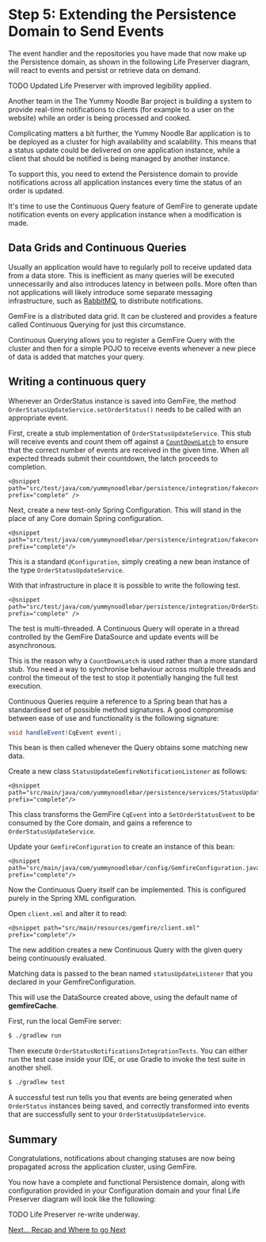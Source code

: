 # Step 5: Extending the Persistence Domain to Send Events

The event handler and the repositories you have made that now make up the Persistence domain, as shown in the following Life Preserver diagram, will react to events and persist or retrieve data on demand.

TODO Updated Life Preserver with improved legibility applied.

Another team in the The Yummy Noodle Bar project is building a system to provide real-time notifications to clients (for example to a user on the website) while an order is being processed and cooked.

Complicating matters a bit further, the Yummy Noodle Bar application is to be deployed as a cluster for high availability and scalability. This means that a status update could be delivered on one application instance, while a client that should be notified is being managed by another instance.

To support this, you need to extend the Persistence domain to provide notifications across all application instances every time the status of an order is updated.

It's time to use the Continuous Query feature of GemFire to generate update notification events on every application instance when a modification is made.

## Data Grids and Continuous Queries

Usually an application would have to regularly poll to receive updated data from a data store. This is inefficient as many queries will be executed unnecessarily and also introduces latency in between polls. More often than not applications will likely introduce some separate messaging infrastructure, such as [RabbitMQ](http://rabbitmq.com), to distribute notifications.

GemFire is a distributed data grid. It can be clustered and provides a feature called Continuous Querying for just this circumstance.

Continuous Querying allows you to register a GemFire Query with the cluster and then for a simple POJO to receive events whenever a new piece of data is added that matches your query.
 
## Writing a continuous query

Whenever an OrderStatus instance is saved into GemFire, 
the method `OrderStatusUpdateService.setOrderStatus()` needs to be called with an appropriate event.

First, create a stub implementation of `OrderStatusUpdateService`. This stub will receive events and count them off against a [`CountDownLatch`](http://docs.oracle.com/javase/7/docs/api/java/util/concurrent/CountDownLatch.html) to ensure that the correct number of events are received in the given time. When all expected threads submit their countdown, the latch proceeds to completion.

    <@snippet path="src/test/java/com/yummynoodlebar/persistence/integration/fakecore/CountingOrderStatusService.java" prefix="complete" />

Next, create a new test-only Spring Configuration.  This will stand in the place of any Core domain Spring configuration.

    <@snippet path="src/test/java/com/yummynoodlebar/persistence/integration/fakecore/FakeCoreConfiguration.java" prefix="complete"/>

This is a standard `@Configuration`, simply creating a new bean instance of the type `OrderStatusUpdateService`.

With that infrastructure in place it is possible to write the following test.

    <@snippet path="src/test/java/com/yummynoodlebar/persistence/integration/OrderStatusNotificationsIntegrationTests.java" prefix="complete" />

The test is multi-threaded. A Continuous Query will operate in a thread controlled by the GemFire DataSource and update events will be asynchronous.  

This is the reason why a `CountDownLatch` is used rather than a more standard stub. You need a way to synchronise behaviour across multiple threads and control the timeout of the test to stop it potentially hanging the full test execution.

Continuous Queries require a reference to a Spring bean that has a standardised set of possible method signatures. A good compromise between ease of use and functionality is the following signature:

```java
void handleEvent(CqEvent event);
```

This bean is then called whenever the Query obtains some matching new data.

Create a new class `StatusUpdateGemfireNotificationListener` as follows:

    <@snippet path="src/main/java/com/yummynoodlebar/persistence/services/StatusUpdateGemfireNotificationListener.java"  prefix="complete"/>

This class transforms the GemFire `CqEvent` into a `SetOrderStatusEvent` to be consumed by the Core domain, and gains a reference to `OrderStatusUpdateService`.

Update your `GemfireConfiguration` to create an instance of this bean:

    <@snippet path="src/main/java/com/yummynoodlebar/config/GemfireConfiguration.java" prefix="complete"/>

Now the Continuous Query itself can be implemented.  This is configured purely in the Spring XML configuration.

Open `client.xml` and alter it to read:

    <@snippet path="src/main/resources/gemfire/client.xml" prefix="complete"/>

The new addition creates a new Continuous Query with the given query being continuously evaluated.  

Matching data is passed to the bean named `statusUpdateListener` that you declared in your GemfireConfiguration.

This will use the DataSource created above, using the default name of **gemfireCache**.

First, run the local GemFire server:

```sh
$ ./gradlew run
```

Then execute `OrderStatusNotificationsIntegrationTests`. You can either run the test case inside your IDE, or use Gradle to invoke the test suite in another shell.

```sh
$ ./gradlew test
```

A successful test run tells you that events are being generated when `OrderStatus` instances being saved, and correctly transformed into events that are successfully sent to your `OrderStatusUpdateService`.

## Summary

Congratulations, notifications about changing statuses are now being propagated across the application cluster, using GemFire.

You now have a complete and functional Persistence domain, along with configuration provided in your Configuration domain and your final Life Preserver diagram will look like the following:

TODO Life Preserver re-write underway.

[Next…  Recap and Where to go Next](../6/)


